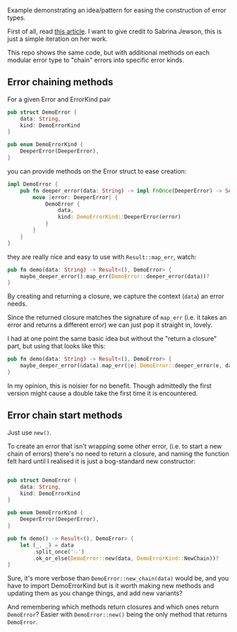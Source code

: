 Example demonstrating an idea/pattern for easing the construction of error types.

First of all, read [this article](https://sabrinajewson.org/blog/errors).
I want to give credit to Sabrina Jewson, this is just a simple iteration on her work.  

This repo shows the same code,
but with additional methods on each modular error type to "chain" errors into specific error kinds.

## Error chaining methods

For a given Error and ErrorKind pair

```rust
pub struct DemoError {
    data: String,
    kind: DemoErrorKind
}

pub enum DemoErrorKind {
    DeeperError(DeeperError),
}
```

you can provide methods on the Error struct to ease creation:

```rust
impl DemoError {
    pub fn deeper_error(data: String) -> impl FnOnce(DeeperError) -> Self {
        move |error: DeeperError| {
            DemoError {
                data,
                kind: DemoErrorKind::DeeperError(error)
            }
        }
    }
}
```

they are really nice and easy to use with `Result::map_err`, watch:

```rust
pub fn demo(data: String) -> Result<(), DemoError> {
    maybe_deeper_error().map_err(DemoError::deeper_error(data))?
}
```

By creating and returning a closure, we capture the context (`data`) an error needs.

Since the returned closure matches the signature of `map_err`
(i.e. it takes an error and returns a different error)
we can just pop it straight in, lovely.

I had at one point the same basic idea but without the "return a closure" part,
but using that looks like this:

```rust
pub fn demo(data: String) -> Result<(), DemoError> {
    maybe_deeper_error(&data).map_err(|e| DemoError::deeper_error(e, data))?
}
```

In my opinion, this is noisier for no benefit.
Though admittedly the first version might cause a double take the first time it is encountered.

## Error chain start methods

Just use `new()`.

To create an error that isn't wrapping some other error,
(i.e. to start a new chain of errors)
there's no need to return a closure,
and naming the function felt hard until I realised it is just a bog-standard new constructor:

```rust

pub struct DemoError {
    data: String,
    kind: DemoErrorKind
}

pub enum DemoErrorKind {
    DeeperError(DeeperError),
}

pub fn demo() -> Result<(), DemoError> {
    let (_, _) = data
        .split_once('💥')
        .ok_or_else(DemoError::new(data, DemoErrorKind::NewChain))?
}
```

Sure, it's more verbose than `DemoError::new_chain(data)` would be,
and you have to import DemoErrorKind
but is it worth making new methods
and updating them as you change things, and add new variants?

And remembering which methods return closures and which ones return `DemoError`?
Easier with `DemoError::new()` being the only method that returns `DemoError`.